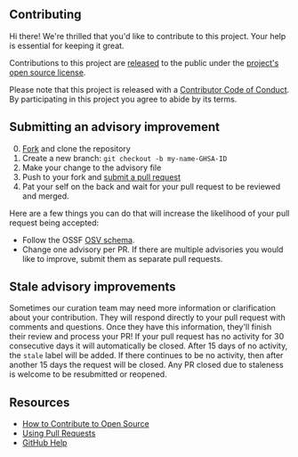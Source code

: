 ## Contributing

[fork]: https://github.com/github/advisory-database/fork
[pr]: https://github.com/github/advisory-database/compare
[schema]: https://ossf.github.io/osv-schema/
[code-of-conduct]: CODE_OF_CONDUCT.md

Hi there! We're thrilled that you'd like to contribute to this project. Your help is essential for keeping it great.

Contributions to this project are [released](https://help.github.com/articles/github-terms-of-service/#6-contributions-under-repository-license) to the public under the [project's open source license](LICENSE.md).

Please note that this project is released with a [Contributor Code of Conduct][code-of-conduct]. By participating in this project you agree to abide by its terms.

## Submitting an advisory improvement

0. [Fork][fork] and clone the repository
0. Create a new branch: `git checkout -b my-name-GHSA-ID`
0. Make your change to the advisory file
0. Push to your fork and [submit a pull request][pr]
0. Pat your self on the back and wait for your pull request to be reviewed and merged.

Here are a few things you can do that will increase the likelihood of your pull request being accepted:

- Follow the OSSF [OSV schema][schema].
- Change one advisory per PR. If there are multiple advisories you would like to improve, submit them as separate pull requests.

## Stale advisory improvements
Sometimes our curation team may need more information or clarification about your contribution. They will respond directly to your pull request with comments and questions. Once they have this information, they'll finish their review and process your PR! If your pull request has no activity for 30 consecutive days it will automatically be closed. After 15 days of no activity, the `stale` label will be added. If there continues to be no activity, then after another 15 days the request will be closed. Any PR closed due to staleness is welcome to be resubmitted or reopened.

## Resources

- [How to Contribute to Open Source](https://opensource.guide/how-to-contribute/)
- [Using Pull Requests](https://help.github.com/articles/about-pull-requests/)
- [GitHub Help](https://help.github.com)
